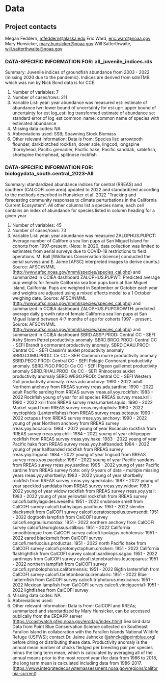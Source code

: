 # Data

## Project contacts
Megan Feddern, mfeddern@alaska.edu
Eric Ward, eric.ward@noaa.gov
Mary Hunsicker, mary.hunsicker@noaa.gov
Will Satterthwaite, will.satterthwaite@noaa.gov

### DATA-SPECIFIC INFORMATION FOR: all_juvenile_indices.rds

Summary: Juvenile indices of groundfish abundance from 2003 - 2022 (missing 2020 due to the pandemic). Indices are derived from sdmTMB which was run by Nick Bond data is for CCE. 

1. Number of variables: 7
2. Number of cases/rows: 211
3. Variable List: 
    year: year abundance was measured
    est: estimate of abundance
    lwr: lower bound of uncertainty for est
    upr: upper bound of uncertainty for est
    log_est: log transformed estimate of abundance
    se: standard error of log_est
    common_name: common name of species with estimated abundance
4. Missing data codes: 
    NA
5. Abbreviations used: 
    SSB; Spawning Stock Biomass
6. Other relevant information:
    Data is from: 
    Species list: arrowtooth flounder, darkblotched rockfish, dover sole, lingcod, longspine thornyhead, Pacific grenadier, Pacific hake, Pacific sanddab, sablefish, shortspine thornyhead, splitnose rockfish
    
### DATA-SPECIFIC INFORMATION FOR: biologydata_south.central_2023-All

Summary: standardized abundance indices for central (RREAS) and southern (CALCOFI core area) updated to 2022 and standardized according to the methods described in Hunsicker et al. 2022 "Tracking and forecasting community responses to climate perturbations in the California Current Ecosystem". All other columns list a species name, each cell contains an index of abundance for species listed in column heading for a given year
  
  1. Number of variables: 45
  2. Number of cases/rows: 73
  3. Variable List: 
      year: year abundance was measured
      ZALOPHUS.PUPCT: Average number of California sea lion pups at San Miguel Island for cohorts from 1997-present. (Note: In 2020, data collection was limited to estimates from aerial surveys due to COVID-19 restrictions to field operations. M. Ball [Wildlands Conservation Science] conducted the aerial surveys and E. Jaime [AFSC] interpreted images to derive counts.) Source: AFSC/NMML (http://www.afsc.noaa.gov/nmml/species/species_cal.php) and summarized in CCIEA dashboard
      ZALOPHUS.PUPWT: Predicted average pup weights for female California sea lion pups born at San Miguel Island, California. Pups are weighed in September or October each year and weights are adjusted using a mixed effects model to a 1 October weighing date.  Source: AFSC/NMML (http://www.afsc.noaa.gov/nmml/species/species_cal.php) and summarized in CCIEA dashboard
      ZALOPHUS.PUPGROWTH: predicted average daily growth rate of female California sea lion pups at San Miguel Island between 4-7 months of age for cohorts 1997 - present. Source: AFSC/NMML (http://www.afsc.noaa.gov/nmml/species/species_cal.php) and summarized in CCIEA dashboard
      SBRD.ASSP.PROD: Central CC - SEFI Ashy Storm Petrel productivity anomaly. 
      SBRD.BRCO.PROD:  Central CC - SEFI Brandt's cormorant productivity anomaly. 
      SBRD.CAAU.PROD: Central CC  - SEFI Cassin's auklet productivity anomaly
      SBRD.COMU.PROD: Ce CC - SEFI Common murre productivity anomaly
      SBRD.PECO.PROD: Central CC - SEFI Pelagic Cormorant productivity anomaly. 
      SBRD.PIGO.PROD: Ce CC - SEFI Pigeon guillemot productivity anomaly
      SBRD.RHAU.PROD: Ce CC - SEFI Rhinoceros auklet productivity anomaly
      SBRD.WEGO.PROD: Central CC - SEFI Western Gull productivity anomaly. 
      rreas.adu.anchovy: 1990 - 2022 adult Northern anchovy from RREAS survey
      rreas.adu.sardine: 1990 - 2022 adult Pacific sarding from RREAS survey
      rreas.all.yoy.rockfish: 1983 - 2022 Rockfish young of year for all species RREAS survey
      rreas.krill: 1990 - 2022 krill from  RREAS survey
      rreas.market.squid: 1990 - 2022 Market squid from RREAS survey
      rreas.myctophids: 1990 - 2022 myctophids (Lanternfishes) from RREAS survey
      rreas.octopus: 1990 - 2022 octupus from RREAS survey
      rreas.yoy.anchovy: 1990 - 2022 young of year Northern anchovy from RREAS survey
      rreas.yoy.bocaccio: 1984 - 2022 young of year Bocaccio rockfish from RREAS survey
      rreas.yoy.chili: 1984 - 2022 young of year chilipepper rockfish from RREAS survey
      rreas.yoy.hake: 1983 - 2022 young of year Pacific hake from RREAS survey
      rreas.yoy.halfbanded: 1984 - 2022 young of year halfbanded rockfish from RREAS survey
      rreas.yoy.lingcod: 1984 - 2022 young of year lingcod from RREAS survey
      rreas.yoy.pacdabs: 1987 - 2022 young of year Pacific sandabs from RREAS survey
      rreas.yoy.sardine: 1995 - 2022 young of year Pacific sardine from RREAS survey Note: only 9 years of data - multiple missing years
      rreas.yoy.shortbelly: 1983 - 2022 young of year shortbelly rockfish from RREAS survey
      rreas.yoy.speckdabs: 1987 - 2022 young of year speckled sanddabs from RREAS survey
      rreas.yoy.widow: 1983 - 2022 young of year widow rockfish from RREAS survey
      rreas.yoy.ytail: 1983 - 2022 young of year yellowtail rockkfish from RREAS survey
      calcofi.bathylagoides.wesethi: 1951 - 2022 snubnose smelt from CalCOFI survey
      calcofi.bathylagus.pacificus: 1951 - 2022 slender blacksmelt from CalCOFI survey
      calcofi.ceratoscopelus.townsendi: 1951 - 2022 dogtooth lampfish from CalCOFI survey
      calcofi.engraulis.mordax: 1951 - 2022 northern anchovy from CalCOFI survey
      calcofi.leuroglossus.stilbius: 1951 - 2022 California smoothtongue from CalCOFI survey
      calcofi.lipolagus.ochotensis: 1951 - 2022 eared blacksmelt from CalCOFI survey
      calcofi.merluccius.productus: 1951 - 2022 north Pacific hake from CalCOFI survey
      calcofi.protomyctophum.crockeri: 1951 - 2022 California flashlightfish from CalCOFI survey
      calcofi.sardinops.sagax: 1951 - 2022 sardinops from CalCOFI survey
      calcofi.stenobrachius.leucopsarus: 1951 - 2022 northern lampfish from CalCOFI survey
      calcofi.symbolophorus.californiensis: 1951 - 2022 Bigfin lanternfish from CalCOFI survey
      calcofi.tarletonbeania.crenularis: 1951 - 2022  Blue lanternfish from CalCOFI survey
      calcofi.triphoturus.mexicanus: 1951 - 2022 Mexican lampfish from CalCOFI survey
      calcofi.vinciguerria1: 1951 - 2022 lightfishes from CalCOFI survey
  4. Missing data codes: 
      NA
  5. Abbreviations used: 
  6. Other relevant information:
      Data is from: CalCOFI and RREAs; summarized and standardized by Mary Hunsicker, can be accessed publically from the ERDAPP server (https://coastwatch.pfeg.noaa.gov/erddap/index.html)
      Sea bird data: Data from Point Blue Conservation Science collected on Southeast Farallon Island in collaboration with the Farallon Islands National Wildlife Refuge (USFWS); contact Dr. Jaime Jahncke (jjahncke@pointblue.org) before citing or distributing these data. Productivity anomaly is the annual mean number of chicks fledged per breeding pair per species minus the long term mean, which is calculated by averaging all of the annual means prior to the most recent year (for data from 1986 to 2018, the long term mean is calculated including data from 1986-2017. (https://www.integratedecosystemassessment.noaa.gov/regions/california-current)

